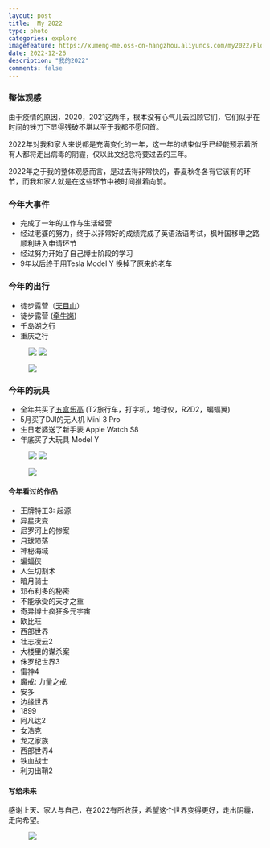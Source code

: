 ```yaml
---
layout: post
title:  My 2022
type: photo
categories: explore
imagefeature: https://xumeng-me.oss-cn-hangzhou.aliyuncs.com/my2022/Flowers.jpeg
date: 2022-12-26
description: "我的2022"
comments: false
---
```


### 整体观感

由于疫情的原因，2020，2021这两年，根本没有心气儿去回顾它们，它们似乎在时间的锉刀下显得残破不堪以至于我都不愿回首。

2022年对我和家人来说都是充满变化的一年，这一年的结束似乎已经能预示着所有人都将走出病毒的阴霾，仅以此文纪念将要过去的三年。

2022年之于我的整体观感而言，是过去得非常快的，春夏秋冬各有它该有的环节，而我和家人就是在这些环节中被时间推着向前。


### 今年大事件

- 完成了一年的工作与生活经营
- 经过老婆的努力，终于以非常好的成绩完成了英语法语考试，枫叶国移申之路顺利进入申请环节
- 经过努力开始了自己博士阶段的学习
- 9年以后终于用Tesla Model Y 换掉了原来的老车


### 今年的出行

- 徒步露营（[天目山](https://xumeng.me/hiking/tianmu-hiking)）
- 徒步露营 ([牵牛岗](https://xumeng.me/hiking/qianniugang-hiking))
- 千岛湖之行
- 重庆之行

<figure class="half">
	<a href="https://xumeng-me.oss-cn-hangzhou.aliyuncs.com/my2022/Qiandao.jpeg"><img src="https://xumeng-me.oss-cn-hangzhou.aliyuncs.com/my2022/Qiandao.jpeg"></a>
    <a href="https://xumeng-me.oss-cn-hangzhou.aliyuncs.com/my2022/Hiking.jpeg"><img src="https://xumeng-me.oss-cn-hangzhou.aliyuncs.com/my2022/Hiking.jpeg"></a>
</figure>

<figure>
    <a href="https://xumeng-me.oss-cn-hangzhou.aliyuncs.com/my2022/Chongqin.jpeg"><img src="https://xumeng-me.oss-cn-hangzhou.aliyuncs.com/my2022/Chongqin.jpeg"></a>
</figure>

### 今年的玩具

- 全年共买了[五盒乐高](https://xumeng.me/create/lego-collection) (T2旅行车，打字机，地球仪，R2D2，蝙蝠翼)
- 5月买了DJI的无人机 Mini 3 Pro
- 生日老婆送了新手表 Apple Watch S8
- 年底买了大玩具 Model Y

<figure class="half">
	<a href="https://xumeng-me.oss-cn-hangzhou.aliyuncs.com/my2022/DJI.jpeg"><img src="https://xumeng-me.oss-cn-hangzhou.aliyuncs.com/my2022/DJI.jpeg"></a>
    <a href="https://xumeng-me.oss-cn-hangzhou.aliyuncs.com/my2022/Apple%20Watch.jpeg"><img src="https://xumeng-me.oss-cn-hangzhou.aliyuncs.com/my2022/Apple%20Watch.jpeg"></a>
</figure>

<figure>
    <a href="https://xumeng-me.oss-cn-hangzhou.aliyuncs.com/my2022/Tesla.jpeg"><img src="https://xumeng-me.oss-cn-hangzhou.aliyuncs.com/my2022/Tesla.jpeg"></a>
</figure>


#### 今年看过的作品

- 王牌特工3: 起源 
- 异星灾变
- 尼罗河上的惨案
- 月球陨落
- 神秘海域
- 蝙蝠侠
- 人生切割术
- 暗月骑士
- 邓布利多的秘密
- 不能承受的天才之重
- 奇异博士疯狂多元宇宙
- 欧比旺
- 西部世界
- 壮志凌云2
- 大楼里的谋杀案
- 侏罗纪世界3
- 雷神4
- 魔戒: 力量之戒
- 安多
- 边缘世界
- 1899
- 阿凡达2
- 女浩克
- 龙之家族
- 西部世界4
- 铁血战士
- 利刃出鞘2


#### 写给未来

感谢上天、家人与自己，在2022有所收获，希望这个世界变得更好，走出阴霾，走向希望。

<figure>
	<a href="https://xumeng-me.oss-cn-hangzhou.aliyuncs.com/my2022/Pray.jpeg">
		<img src="https://xumeng-me.oss-cn-hangzhou.aliyuncs.com/my2022/Pray.jpeg">
	</a>
</figure>

